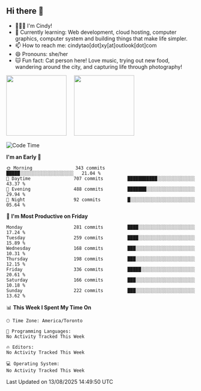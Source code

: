 ## Hi there 👋

<!--
**xinyue296/xinyue296** is a ✨ _special_ ✨ repository because its `README.md` (this file) appears on your GitHub profile.

Here are some ideas to get you started:

- 🔭 I’m currently working on ...
- 🌱 I’m currently learning ...
- 👯 I’m looking to collaborate on ...
- 🤔 I’m looking for help with ...
- 💬 Ask me about ...
- 📫 How to reach me: ...
- 😄 Pronouns: ...
- ⚡ Fun fact: ...
-->
- 👩🏻‍💻 I'm Cindy!
- 🌱 Currently learning: Web development, cloud hosting, computer graphics, computer system and building things that make life simpler.
- 📫 How to reach me: cindytao[dot]xy[at]outlook[dot]com
- 😄 Pronouns: she/her
- 🐱 Fun fact: Cat person here! Love music, trying out new food, wandering around the city, and capturing life through photography!

<!--Github Status: start-->
<div align="left">
  <img height="160em" src="https://github-readme-stats-topaz-two-25.vercel.app/api?username=xinyue296&theme=react&show_icons=true&count_private=true&include_orgs=true&hide=contribs,issues" />
    &nbsp;&nbsp;&nbsp;
  <img height="160em" src="https://github-readme-stats-cindy-taos-projects.vercel.app/api/top-langs/?username=xinyue296&theme=react&count_private=true&include_orgs=true&layout=compact" />
</div>
<!-- Github Status: end-->

<!--START_SECTION:waka-->
![Code Time](http://img.shields.io/badge/Code%20Time-294%20hrs%2036%20mins-blue)

**I'm an Early 🐤** 

```text
🌞 Morning                343 commits         █████░░░░░░░░░░░░░░░░░░░░   21.04 % 
🌆 Daytime                707 commits         ███████████░░░░░░░░░░░░░░   43.37 % 
🌃 Evening                488 commits         ███████░░░░░░░░░░░░░░░░░░   29.94 % 
🌙 Night                  92 commits          █░░░░░░░░░░░░░░░░░░░░░░░░   05.64 % 
```
📅 **I'm Most Productive on Friday** 

```text
Monday                   281 commits         ████░░░░░░░░░░░░░░░░░░░░░   17.24 % 
Tuesday                  259 commits         ████░░░░░░░░░░░░░░░░░░░░░   15.89 % 
Wednesday                168 commits         ███░░░░░░░░░░░░░░░░░░░░░░   10.31 % 
Thursday                 198 commits         ███░░░░░░░░░░░░░░░░░░░░░░   12.15 % 
Friday                   336 commits         █████░░░░░░░░░░░░░░░░░░░░   20.61 % 
Saturday                 166 commits         ███░░░░░░░░░░░░░░░░░░░░░░   10.18 % 
Sunday                   222 commits         ███░░░░░░░░░░░░░░░░░░░░░░   13.62 % 
```


📊 **This Week I Spent My Time On** 

```text
🕑︎ Time Zone: America/Toronto

💬 Programming Languages: 
No Activity Tracked This Week

🔥 Editors: 
No Activity Tracked This Week

💻 Operating System: 
No Activity Tracked This Week
```


 Last Updated on 13/08/2025 14:49:50 UTC
<!--END_SECTION:waka-->
